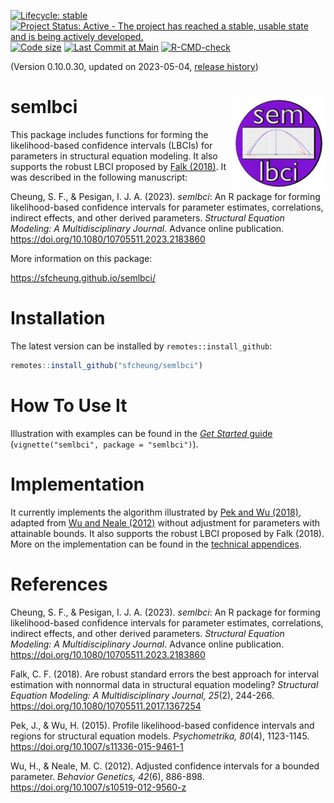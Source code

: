 <!-- badges: start -->
[![Lifecycle: stable](https://img.shields.io/badge/lifecycle-stable-brightgreen.svg)](https://lifecycle.r-lib.org/articles/stages.html#stable)
[![Project Status: Active - The project has reached a stable, usable state and is being actively developed.](https://www.repostatus.org/badges/latest/active.svg)](https://www.repostatus.org/#active)
[![Code size](https://img.shields.io/github/languages/code-size/sfcheung/semlbci.svg)](https://github.com/sfcheung/semlbci)
[![Last Commit at Main](https://img.shields.io/github/last-commit/sfcheung/semlbci.svg)](https://github.com/sfcheung/semlbci/commits/master)
[![R-CMD-check](https://github.com/sfcheung/semlbci/actions/workflows/R-CMD-check.yaml/badge.svg)](https://github.com/sfcheung/semlbci/actions/workflows/R-CMD-check.yaml)
<!-- badges: end -->

(Version 0.10.0.30, updated on 2023-05-04, [release history](https://sfcheung.github.io/semlbci/news/index.html))

# semlbci <img src="man/figures/logo.png" align="right" height="150" />

This package includes functions for forming the
likelihood-based confidence intervals (LBCIs) for parameters
in structural equation modeling. It also supports the robust LBCI proposed
by [Falk (2018)](https://doi.org/10.1080/10705511.2017.1367254).
It was described in the following manuscript:

Cheung, S. F., & Pesigan, I. J. A. (2023). *semlbci*:
An R package for forming likelihood-based confidence
intervals for parameter estimates, correlations,
indirect effects, and other derived parameters.
*Structural Equation Modeling: A Multidisciplinary Journal*.
Advance online publication.
https://doi.org/10.1080/10705511.2023.2183860

More information on this package:

https://sfcheung.github.io/semlbci/

# Installation

The latest version can be installed by `remotes::install_github`:

```r
remotes::install_github("sfcheung/semlbci")
```

# How To Use It

Illustration with examples can be found
in the [*Get Started* guide](./articles/semlbci.html)
(`vignette("semlbci", package = "semlbci")`).

# Implementation

It currently implements the
algorithm illustrated by [Pek and Wu (2018)](https://doi.org/10.1007/s11336-015-9461-1),
adapted from
[Wu and Neale (2012)](https://doi.org/10.1007/s10519-012-9560-z) without adjustment for parameters with
attainable bounds. It also supports the robust LBCI proposed
by Falk (2018). More on the implementation can be found in
the [technical appendices](./articles/index.html).

# References

Cheung, S. F., & Pesigan, I. J. A. (2023). *semlbci*: An R
package for forming likelihood-based confidence intervals
for parameter estimates, correlations, indirect effects,
and other derived parameters.
*Structural Equation Modeling: A Multidisciplinary Journal*. Advance online publication.
https://doi.org/10.1080/10705511.2023.2183860

Falk, C. F. (2018). Are robust standard errors the best approach
for interval estimation with nonnormal data in structural equation
modeling? *Structural Equation Modeling: A Multidisciplinary
Journal, 25*(2), 244-266.
https://doi.org/10.1080/10705511.2017.1367254

Pek, J., & Wu, H. (2015). Profile likelihood-based confidence
intervals and regions for structural equation models.
*Psychometrika, 80*(4), 1123-1145.
https://doi.org/10.1007/s11336-015-9461-1

Wu, H., & Neale, M. C. (2012). Adjusted confidence intervals for a
bounded parameter. *Behavior Genetics, 42*(6), 886-898.
https://doi.org/10.1007/s10519-012-9560-z

